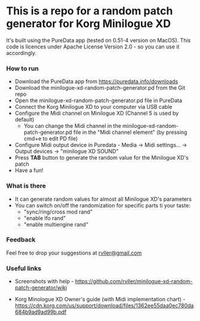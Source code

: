 # This is a repo for a random patch generator for Korg Minilogue XD
It's built using the PureData app (tested on 0.51-4 version on MacOS). 
This code is licences under Apache License Version 2.0 - so you can use it accordingly.

### How to run
* Download the PureData app from https://puredata.info/downloads
* Download the minilogue-xd-random-patch-generator.pd from the Git repo
* Open the minilogue-xd-random-patch-generator.pd file in PureData
* Connect the Korg Minilogue XD to your computer via USB cable
* Configure the Midi channel on Minilogue XD (Channel 5 is used by default)
  * You can change the Midi channel in the minilogue-xd-random-patch-generator.pd file in the "Midi channel element" (by pressing cmd+e to edit PD file)
* Configure Midi output device in Puredata - Media -> Midi settings... -> Output devices -> "minilogue XD SOUND"
* Press **TAB** button to generate the random value for the Minilogue XD's patch
* Have a fun!

### What is there
* It can generate random values for almost all Minilogue XD's parameters
* You can switch on/off the randomization for specific parts ti your taste:
  * "sync/ring/cross mod rand"
  * "enable lfo rand"
  * "enable multiengine rand"  

### Feedback

Feel free to drop your suggestions at rvller@gmail.com

### Useful links

* Screenshots with help - https://github.com/rvller/minilogue-xd-random-patch-generator/wiki

* Korg Minologue XD Owner's guide (with Midi implementation chart) - https://cdn.korg.com/us/support/download/files/1362ee55daa0ec780da684b9ad9ad99b.pdf
